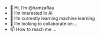 - 👋 Hi, I’m @hamzaflaa
- 👀 I’m interested in AI
- 🌱 I’m currently learning machine learning
- 💞️ I’m looking to collaborate on ...
- 📫 How to reach me ...

<!---
hamzaflaa/hamzaflaa is a ✨ special ✨ repository because its `README.md` (this file) appears on your GitHub profile.
You can click the Preview link to take a look at your changes.
--->
